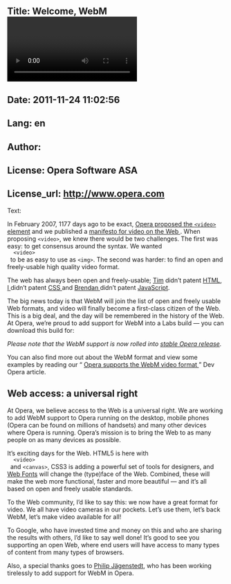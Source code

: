 Title: Welcome, WebM <video>!
----
Date: 2011-11-24 11:02:56
----
Lang: en
----
Author: 
----
License: Opera Software ASA
----
License_url: http://www.opera.com
----
Text:

<div id="content">
<p>
 In February 2007, 1177 days ago to be exact,
 <a href="http://lists.whatwg.org/pipermail/whatwg-whatwg.org/2007-February/009702.html">Opera proposed the
  <code>&lt;video&gt;</code>
  element</a>
 and we published a
 <a href="http://people.opera.com/howcome/2007/video/">
  manifesto for video on the Web
 </a>. When proposing
 <code>&lt;video&gt;</code>, we knew there would be two challenges. The first was easy: to get consensus around the syntax. We wanted
 <code>
  &lt;video&gt;
 </code>
 to be as easy to use as
 <code>&lt;img&gt;</code>. The second was harder: to find an open and freely-usable high quality video format.
</p>
<p>
 The web has always been open and freely-usable;
 <a href="http://en.wikipedia.org/wiki/Tim_Berners-Lee">Tim</a>
 didn’t patent
 <a href="http://www.w3.org/History/19921103-hypertext/hypertext/WWW/MarkUp/Tags.html">HTML</a>,
 <a href="http://en.wikipedia.org/wiki/Håkon_Wium_Lie">
  I
 </a>
 didn’t patent
 <a href="http://www.w3.org/People/howcome/p/cascade.html">
  CSS
 </a>
 and
 <a href="http://en.wikipedia.org/wiki/Brendan_Eich">
  Brendan
 </a>
 didn’t patent
 <a href="http://en.wikipedia.org/wiki/JavaScript">JavaScript</a>.
</p>
<p>
 The big news today is that WebM will join the list of open and freely usable Web formats, and video will finally become a first-class citizen of the Web. This is a big deal, and the day will be remembered in the history of the Web. At Opera, we’re proud to add support for WebM into a Labs build — you can download this build for:
</p>
<p>
 <em>
  Please note that the WebM support is now rolled into
  <a href="http://www.opera.com/download/" title="Download Opera browser">stable Opera release</a>.
 </em>
</p>
<p>
 You can also find more out about the WebM format and view some examples by reading our “
 <a href="http://dev.opera.com/articles/view/opera-supports-webm-video/">
  Opera supports the WebM video format
 </a>
 ” Dev Opera article.
</p>
<h2>
 Web access: a universal right
</h2>
<p>
 At Opera, we believe access to the Web is a universal right. We are working to add WebM support to Opera running on the desktop, mobile phones (Opera can be found on millions of handsets) and many other devices where Opera is running. Opera’s mission is to bring the Web to as many people on as many devices as possible.
</p>
<p>
 It’s exciting days for the Web. HTML5 is here with
 <code>
  &lt;video&gt;
 </code>
 and
 <code>&lt;canvas&gt;</code>, CSS3 is adding a powerful set of tools for designers, and
 <a href="http://www.alistapart.com/articles/cssatten">Web Fonts</a>
 will change the (type)face of the Web. Combined, these will make the web more functional, faster and more beautiful — and it’s all based on open and freely usable standards.
</p>
<p>
 To the Web community, I’d like to say this: we now have a great format for video. We all have video cameras in our pockets. Let’s use them, let’s back WebM, let’s make video available for all!
</p>
<p>
 To Google, who have invested time and money on this and who are sharing the results with others, I’d like to say well done! It’s good to see you supporting an open Web, where end users will have access to many types of content from many types of browsers.
</p>
<p>
 Also, a special thanks goes to
 <a href="http://blog.foolip.org/2010/05/19/vp8-has-landed/">Philip Jägenstedt</a>, who has been working tirelessly to add support for WebM in Opera.
</p>
</div>

